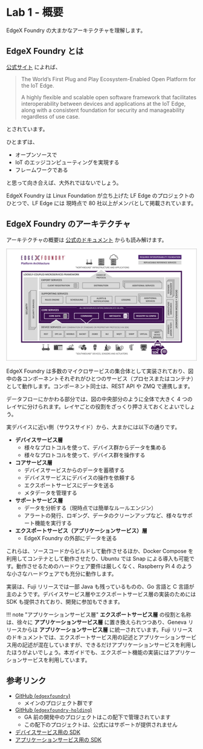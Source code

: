 # Lab 1 - 概要

EdgeX Foundry の大まかなアーキテクチャを理解します。


## EdgeX Foundry とは

[公式サイト](https://www.edgexfoundry.org/) によれば、

> The World’s First Plug and Play Ecosystem-Enabled Open Platform for the IoT Edge.
>
> A highly flexible and scalable open software framework that facilitates interoperability between devices and applications at the IoT Edge, along with a consistent foundation for security and manageability regardless of use case.  

とされています。

ひとまずは、

* オープンソースで
* IoT のエッジコンピューティングを実現する
* フレームワークである

と思って向き合えば、大外れではないでしょう。

EdgeX Foundry は Linux Foundation が立ち上げた LF Edge のプロジェクトのひとつで、LF Edge には 現時点で 80 社以上がメンバとして掲載されています。


## EdgeX Foundry のアーキテクチャ

アーキテクチャの概要は [公式のドキュメント](https://fuji-docs.edgexfoundry.org/Ch-Intro.html) からも読み解けます。

![](img/overview-architecture.png)

EdgeX Foundry は多数のマイクロサービスの集合体として実装されており、図中の各コンポーネントそれぞれがひとつのサービス（プロセスまたはコンテナ）として動作します。コンポーネント同士は、REST API や ZMQ で連携します。

データフローにかかわる部分では、図の中央部分のように全体で大きく 4 つのレイヤに分けられます。レイヤごとの役割をざっくり押さえておくとよいでしょう。

実デバイスに近い側（サウスサイド）から、大まかには以下の通りです。

* **デバイスサービス層**
    * 様々なプロトコルを使って、デバイス群からデータを集める
    * 様々なプロトコルを使って、デバイス群を操作する
* **コアサービス層**
    * デバイスサービスからのデータを蓄積する
    * デバイスサービスにデバイスの操作を依頼する
    * エクスポートサービスにデータを送る
    * メタデータを管理する
* **サポートサービス層**
    * データを分析する（現時点では簡単なルールエンジン）
    * アラートの発行、ロギング、データのクリーンアップなど、様々なサポート機能を実行する
* **エクスポートサービス（アプリケーションサービス）層**
    * EdgeX Foundry の外部にデータを送る

これらは、ソースコードからビルドして動作させるほか、Docker Compose を利用してコンテナとして動作させたり、Ubuntu では Snap による導入も可能です。動作させるためのハードウェア要件は厳しくなく、Raspberry Pi 4 のような小さなハードウェアでも充分に動作します。

実装は、Fuji リリースでは一部 Java も残っているものの、Go 言語と C 言語が主のようです。デバイスサービス層やエクスポートサービス層の実装のためには SDK も提供されており、開発に参加もできます。

!!! note "アプリケーションサービス層"
    **エクスポートサービス層** の役割と名称は、徐々に **アプリケーションサービス層** に置き換えられつつあり、Geneva リリースからは **アプリケーションサービス層** に統一されています。Fuji リリースのドキュメントでは、エクスポートサービス用の記述とアプリケーションサービス用の記述が混在していますが、できるだけアプリケーションサービスを利用したほうがよいでしょう。本ガイドでも、エクスポート機能の実装にはアプリケーションサービスを利用しています。


## 参考リンク

* [GitHub (`edgexfoundry`)](https://github.com/edgexfoundry/)
    * メインのプロジェクト群です
* [GitHub (`edgexfoundry-holding`)](https://github.com/edgexfoundry-holding)
    * GA 前の開発中のプロジェクトはこの配下で管理されています
    * この配下のプロジェクトは、公式にはサポートが提供されません
* [デバイスサービス用の SDK](https://github.com/edgexfoundry/device-sdk-go)
* [アプリケーションサービス用の SDK](https://github.com/edgexfoundry/app-functions-sdk-go)